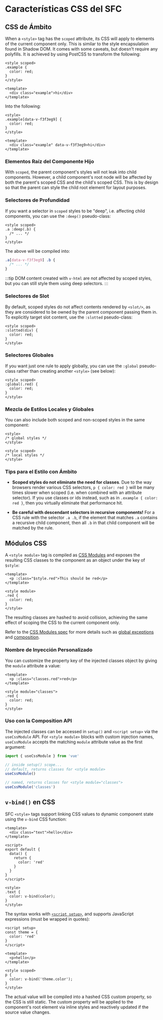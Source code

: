 # Características CSS del SFC

## CSS de Ámbito

When a `<style>` tag has the `scoped` attribute, its CSS will apply to elements of the current component only. This is similar to the style encapsulation found in Shadow DOM. It comes with some caveats, but doesn't require any polyfills. It is achieved by using PostCSS to transform the following:

```vue
<style scoped>
.example {
  color: red;
}
</style>

<template>
  <div class="example">hi</div>
</template>
```

Into the following:

```vue
<style>
.example[data-v-f3f3eg9] {
  color: red;
}
</style>

<template>
  <div class="example" data-v-f3f3eg9>hi</div>
</template>
```

### Elementos Raíz del Componente Hijo

With `scoped`, the parent component's styles will not leak into child components. However, a child component's root node will be affected by both the parent's scoped CSS and the child's scoped CSS. This is by design so that the parent can style the child root element for layout purposes.

### Selectores de Profundidad

If you want a selector in `scoped` styles to be "deep", i.e. affecting child components, you can use the `:deep()` pseudo-class:

```vue
<style scoped>
.a :deep(.b) {
  /* ... */
}
</style>
```

The above will be compiled into:

```css
.a[data-v-f3f3eg9] .b {
  /* ... */
}
```

:::tip
DOM content created with `v-html` are not affected by scoped styles, but you can still style them using deep selectors.
:::

### Selectores de Slot

By default, scoped styles do not affect contents rendered by `<slot/>`, as they are considered to be owned by the parent component passing them in. To explicitly target slot content, use the `:slotted` pseudo-class:

```vue
<style scoped>
:slotted(div) {
  color: red;
}
</style>
```

### Selectores Globales

If you want just one rule to apply globally, you can use the `:global` pseudo-class rather than creating another `<style>` (see below):

```vue
<style scoped>
:global(.red) {
  color: red;
}
</style>
```

### Mezcla de Estilos Locales y Globales

You can also include both scoped and non-scoped styles in the same component:

```vue
<style>
/* global styles */
</style>

<style scoped>
/* local styles */
</style>
```

### Tips para el Estilo con Ámbito

- **Scoped styles do not eliminate the need for classes**. Due to the way browsers render various CSS selectors, `p { color: red }` will be many times slower when scoped (i.e. when combined with an attribute selector). If you use classes or ids instead, such as in `.example { color: red }`, then you virtually eliminate that performance hit.

- **Be careful with descendant selectors in recursive components!** For a CSS rule with the selector `.a .b`, if the element that matches `.a` contains a recursive child component, then all `.b` in that child component will be matched by the rule.

## Módulos CSS

A `<style module>` tag is compiled as [CSS Modules](https://github.com/css-modules/css-modules) and exposes the resulting CSS classes to the component as an object under the key of `$style`:

```vue
<template>
  <p :class="$style.red">This should be red</p>
</template>

<style module>
.red {
  color: red;
}
</style>
```

The resulting classes are hashed to avoid collision, achieving the same effect of scoping the CSS to the current component only.

Refer to the [CSS Modules spec](https://github.com/css-modules/css-modules) for more details such as [global exceptions](https://github.com/css-modules/css-modules#exceptions) and [composition](https://github.com/css-modules/css-modules#composition).

### Nombre de Inyección Personalizado

You can customize the property key of the injected classes object by giving the `module` attribute a value:

```vue
<template>
  <p :class="classes.red">red</p>
</template>

<style module="classes">
.red {
  color: red;
}
</style>
```

### Uso con la Composition API

The injected classes can be accessed in `setup()` and `<script setup>` via the `useCssModule` API. For `<style module>` blocks with custom injection names, `useCssModule` accepts the matching `module` attribute value as the first argument:

```js
import { useCssModule } from 'vue'

// inside setup() scope...
// default, returns classes for <style module>
useCssModule()

// named, returns classes for <style module="classes">
useCssModule('classes')
```

## `v-bind()` en CSS

SFC `<style>` tags support linking CSS values to dynamic component state using the `v-bind` CSS function:

```vue
<template>
  <div class="text">hello</div>
</template>

<script>
export default {
  data() {
    return {
      color: 'red'
    }
  }
}
</script>

<style>
.text {
  color: v-bind(color);
}
</style>
```

The syntax works with [`<script setup>`](./sfc-script-setup), and supports JavaScript expressions (must be wrapped in quotes):

```vue
<script setup>
const theme = {
  color: 'red'
}
</script>

<template>
  <p>hello</p>
</template>

<style scoped>
p {
  color: v-bind('theme.color');
}
</style>
```

The actual value will be compiled into a hashed CSS custom property, so the CSS is still static. The custom property will be applied to the component's root element via inline styles and reactively updated if the source value changes.
